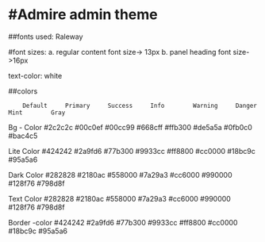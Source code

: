 #Admire admin theme
======

##fonts used: Raleway

#font sizes:
	a. regular content font size-> 13px
	b. panel heading font size->16px

text-color: white


##colors

		Default		Primary		Success		Info		Warning		Danger		Mint		Gray


Bg - Color	#2c2c2c		#00c0ef		#00cc99		#668cff		#ffb300		#de5a5a		#0fb0c0		#bac4c5

Lite Color 	#424242		#2a9fd6		#77b300		#9933cc		#ff8800		#cc0000		#18bc9c		#95a5a6

Dark Color	#282828		#2180ac		#558000		#7a29a3		#cc6000		#990000		#128f76		#798d8f	

Text Color	#282828		#2180ac		#558000		#7a29a3		#cc6000		#990000		#128f76		#798d8f

Border -color   #424242		#2a9fd6		#77b300		#9933cc		#ff8800		#cc0000		#18bc9c		#95a5a6






